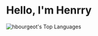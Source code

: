 # Hello, I'm Henrry

![hbourgeot's Top Languages](https://github-readme-stats.vercel.app/api/top-langs/?username=hbourgeot&theme=transparent&layout=donut&hide=css,html)
